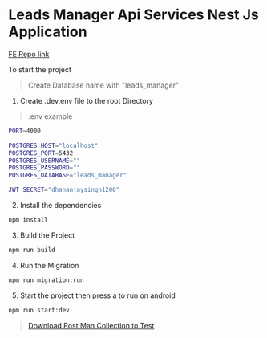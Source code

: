 # Leads Manager Api Services Nest Js Application
[FE Repo link](https://github.com/dhananjaysr26/leads-manager-app)


To start the project

>Create Database name with "leads_manager"

1. Create .dev.env file to the root Directory
>.env example
```bash
PORT=4000

POSTGRES_HOST="localhost"
POSTGRES_PORT=5432
POSTGRES_USERNAME=""
POSTGRES_PASSWORD=""
POSTGRES_DATABASE="leads_manager"

JWT_SECRET="dhananjaysingh1200"
```
2. Install the dependencies
```bash
npm install
```
3. Build the Project
```bash
npm run build
```
4. Run the Migration
```bash
npm run migration:run
```
5. Start the project then press a to run on android
```bash
npm run start:dev
```

>[Download Post Man Collection to Test](https://github.com/dhananjaysr26/leads-manager/blob/main/__DOCS/Leads-Manager.postman_collection.json)
